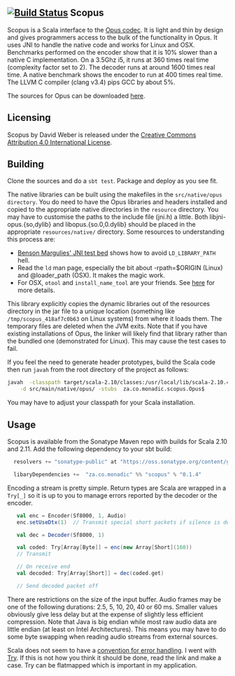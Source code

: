 [![Build Status](https://travis-ci.org/davidmweber/scopus.png?branch=master)](https://travis-ci.org/davidmweber/scopus)
Scopus
------
Scopus is a Scala interface to the [Opus codec](http://www.opus-codec.org). It is light and thin by design and gives
programmers access to the bulk of the functionality in Opus.
It uses JNI to handle the native code and works for Linux and OSX.
Benchmarks performed on the encoder show that it is 10% slower than a native C implementation. On a 3.5Ghz i5, it runs
at 360 times real time (complexity factor set to 2). The decoder runs at around 1600 times real time. A native
benchmark shows the encoder to run at 400 times real time. The LLVM C compiler (clang v3.4) pips GCC by about 5%.

The sources for Opus can be downloaded [here](http://www.opus-codec.org/downloads/).

Licensing
---------
Scopus by David Weber is released under the [Creative Commons Attribution 4.0 International License](https://creativecommons.org/licenses/by/4.0/).

Building
--------
Clone the sources and do a `sbt test`. Package and deploy as you see fit.

The native libraries can be built using the makefiles in the `src/native/opus directory`. You do need to have the
Opus libraries and headers installed and copied to the appropriate native directories in the `resource` directory.
You may have to customise the paths to the include file (jni.h) a little. Both libjni-opus.{so,dylib} and
libopus.{so.0,0.dylib} should be placed in the appropriate `resources/native/` directory.
Some resources to understanding this process are:

* [Benson Margulies' JNI test bed](https://github.com/bimargulies/jni-origin-testbed) shows how to avoid `LD_LIBRARY_PATH` hell.
* Read the `ld` man page, especially the bit about -rpath=$ORIGIN (Linux) and @loader_path (OSX). It makes the magic work.
* For OSX, `otool` and `install_name_tool` are your friends. See [here](http://www.tribler.org/trac/wiki/MacBinaries) for more details.

This library explicitly copies the dynamic libraries out of the resources directory in the jar file to
a unique location (something like `/tmp/scopus_418af7c0b63` on Linux systems) from where it loads them. The temporary
files are deleted when the JVM exits. Note that if you have
existing installations of Opus, the linker will likely find that library rather than the bundled one (demonstrated for
Linux). This may cause the test cases to fail.

If you feel the need to generate header prototypes, build the Scala code then run `javah` from the root directory
of the project as follows:

```bash
javah  -classpath target/scala-2.10/classes:/usr/local/lib/scala-2.10.4/lib/*\
    -d src/main/native/opus/ -stubs  za.co.monadic.scopus.Opus$
```

You may have to adjust your classpath for your Scala installation.

Usage
-----
Scopus is available from the Sonatype Maven repo with builds for Scala 2.10 and 2.11. Add the
following dependency to your sbt build:

```scala
  resolvers += "sonatype-public" at "https://oss.sonatype.org/content/groups/public"

  libaryDependencies +=  "za.co.monadic" %% "scopus" % "0.1.4"
```

Encoding a stream is pretty simple. Return types are Scala are wrapped in a `Try[_]`
so it is up to you to manage errors reported by the decoder or the encoder.

```scala
   val enc = Encoder(Sf8000, 1, Audio)
   enc.setUseDtx(1)  // Transmit special short packets if silence is detected

   val dec = Decoder(Sf8000, 1)

   val coded: Try[Array[Byte]] = enc(new Array[Short](160))
   // Transmit

   // On receive end
   val decoded: Try[Array[Short]] = dec(coded.get)

   // Send decoded packet off
```

There are restrictions on the size of the input buffer. Audio frames may be one of the following durations: 2.5, 5, 10, 20, 40 or 60 ms.
Smaller values obviously give less delay but at the expense of slightly less efficient compression.
Note that Java is big endian while most raw audio data are little endian (at least on Intel Architectures). This
means you may have to do some byte swapping when reading audio streams from external sources.

Scala does not seem to have a [convention for error handling](http://grokbase.com/t/gg/scala-user/1293fwp1je/trying-to-work-with-try).
I went with [Try](http://www.scala-lang.org/api/2.10.3/index.html#scala.util.Try). If this is
not how you think it should be done, read the link and make a case. Try can be flatmapped
which is important in my application.
